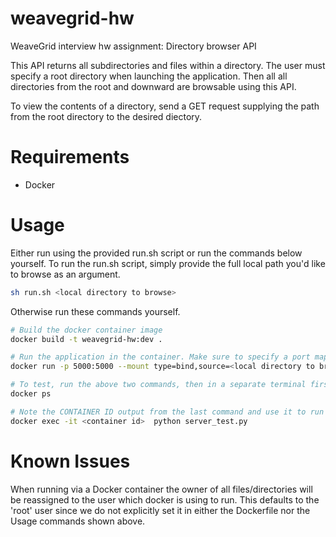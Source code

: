 # weavegrid-hw
WeaveGrid interview hw assignment: Directory browser API

This API returns all subdirectories and files within a directory. The user must 
specify a root directory when launching the application. Then all all 
directories from the root and downward are browsable using this API. 

To view the contents of a directory, send a GET request supplying the path from 
the root directory to the desired diectory.

# Requirements
* Docker

# Usage
Either run using the provided run.sh script or run the commands below yourself.
To run the run.sh script, simply provide the full local path you'd like to 
browse as an argument.
```bash
sh run.sh <local directory to browse>
```

Otherwise run these commands yourself.
```bash
# Build the docker container image
docker build -t weavegrid-hw:dev .

# Run the application in the container. Make sure to specify a port mapping
docker run -p 5000:5000 --mount type=bind,source=<local directory to browse>,target=/root_dir --rm weavegrid-hw:dev /root_dir

# To test, run the above two commands, then in a separate terminal first run:
docker ps

# Note the CONTAINER ID output from the last command and use it to run the test.
docker exec -it <container id>  python server_test.py
```

# Known Issues
When running via a Docker container the owner of all files/directories will
be reassigned to the user which docker is using to run. This defaults to the 
'root' user since we do not explicitly set it in either the Dockerfile nor the 
Usage commands shown above.
